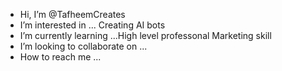 - Hi, I’m @TafheemCreates
- I’m interested in ... Creating AI bots
- I’m currently learning ...High level professonal Marketing skill
- I’m looking to collaborate on ...
- How to reach me ...

<!---
TafheemCreates/TafheemCreates is a ✨ special ✨ repository because its `README.md` (this file) appears on your GitHub profile.
You can click the Preview link to take a look at your changes.
--->
